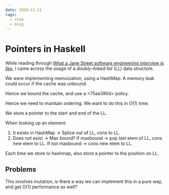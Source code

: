 ```yaml
---
date: 2020-11-21
tags: 
  - stub
  - blog
---
```


# Pointers in Haskell

While reading through  [What a Jane Street software engineering interview is like](https://blog.janestreet.com/what-a-jane-street-dev-interview-is-like/), I came across the usage of a *doubly-linked list* (LL) data structure.

We were implementing memoization, using a HashMap. A memory leak could occur if the cache was unbound.

Hence we bound the cache, and use a <75aa390d>  policy.

Hence we need to maintain ordering. We want to do this in O(1) time.

We store a pointer to the start and end of the LL.

When looking up an element:

1. It exists in HashMap -> Splice out of LL, cons to LL.
2. Does not exist -> Max bound?
  If maxbound -> pop last elem of LL, cons new elem to LL.
  If not maxbound -> cons new elem to LL.
  
Each time we store to hashmap, also store a pointer to the position on LL.

## Problems

This involves mutation, is there a way we can implement this in a pure way, and get O(1) performance as well?
